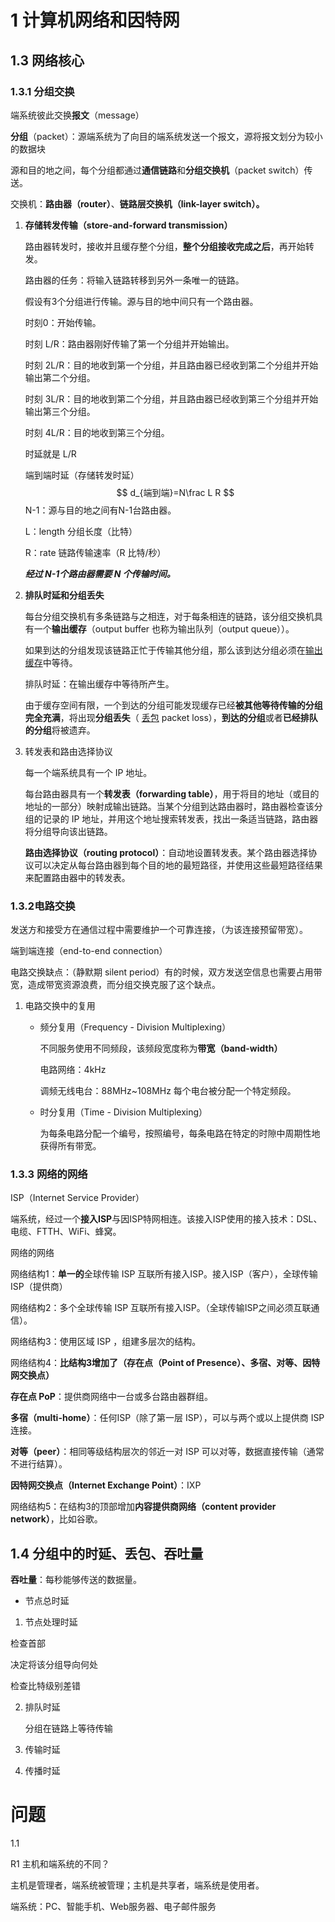 # 1 计算机网络和因特网

## 1.3 网络核心

### 1.3.1 分组交换

端系统彼此交换**报文**（message）

**分组**（packet）：源端系统为了向目的端系统发送一个报文，源将报文划分为较小的数据块

源和目的地之间，每个分组都通过**通信链路**和**分组交换机**（packet switch）传送。

交换机：**路由器（router）**、**链路层交换机（link-layer switch）。**

1. **存储转发传输（store-and-forward transmission）**

   路由器转发时，接收并且缓存整个分组，**整个分组接收完成之后**，再开始转发。

   路由器的任务：将输入链路转移到另外一条唯一的链路。

   假设有3个分组进行传输。源与目的地中间只有一个路由器。

   时刻0：开始传输。

   时刻 L/R：路由器刚好传输了第一个分组并开始输出。 

   时刻 2L/R：目的地收到第一个分组，并且路由器已经收到第二个分组并开始输出第二个分组。

   时刻 3L/R：目的地收到第二个分组，并且路由器已经收到第三个分组并开始输出第三个分组。

   时刻 4L/R：目的地收到第三个分组。

   时延就是 L/R

   端到端时延（存储转发时延）
   $$
   d_{端到端}=N\frac L R
   $$
   N-1：源与目的地之间有N-1台路由器。

   L：length 分组长度（比特）

   R：rate 链路传输速率（R 比特/秒）

   ***经过 N-1个路由器需要 N 个传输时间。***

2. **排队时延和分组丢失**

   每台分组交换机有多条链路与之相连，对于每条相连的链路，该分组交换机具有一个**输出缓存**（output buffer 也称为输出队列（output queue））。

   如果到达的分组发现该链路正忙于传输其他分组，那么该到达分组必须在<u>输出缓存</u>中等待。

   排队时延：在输出缓存中等待所产生。

   由于缓存空间有限，一个到达的分组可能发现缓存已经**被其他等待传输的分组完全充满**，将出现**分组丢失**（ <u>丢包</u> packet loss），**到达的分组**或者**已经排队的分组**将被遗弃。

3. 转发表和路由选择协议

   每一个端系统具有一个 IP 地址。

   每台路由器具有一个**转发表（forwarding table）**，用于将目的地址（或目的地址的一部分）映射成输出链路。当某个分组到达路由器时，路由器检查该分组的记录的 IP 地址，并用这个地址搜索转发表，找出一条适当链路，路由器将分组导向该出链路。

   **路由选择协议（routing protocol）**：自动地设置转发表。某个路由器选择协议可以决定从每台路由器到每个目的地的最短路径，并使用这些最短路径结果来配置路由器中的转发表。

### 1.3.2电路交换

发送方和接受方在通信过程中需要维护一个可靠连接，（为该连接预留带宽）。

端到端连接（end-to-end connection）

电路交换缺点：（静默期 silent period）有的时候，双方发送空信息也需要占用带宽，造成带宽资源浪费，而分组交换克服了这个缺点。

1. 电路交换中的复用

   - 频分复用（Frequency - Division Multiplexing）

     不同服务使用不同频段，该频段宽度称为**带宽（band-width）**

     电路网络：4kHz

     调频无线电台：88MHz~108MHz 每个电台被分配一个特定频段。

   - 时分复用（Time - Division Multiplexing）

     为每条电路分配一个编号，按照编号，每条电路在特定的时隙中周期性地获得所有带宽。

### 1.3.3 网络的网络

ISP（Internet Service Provider）

端系统，经过一个**接入ISP**与因ISP特网相连。该接入ISP使用的接入技术：DSL、电缆、FTTH、WiFi、蜂窝。

网络的网络

网络结构1：**单一的**全球传输 ISP 互联所有接入ISP。接入ISP（客户），全球传输ISP（提供商）

网络结构2：多个全球传输 ISP 互联所有接入ISP。（全球传输ISP之间必须互联通信）。

网络结构3：使用区域 ISP ，组建多层次的结构。

网络结构4：**比结构3增加了（存在点（Point of Presence）、多宿、对等、因特网交换点）**

**存在点 PoP**：提供商网络中一台或多台路由器群组。

**多宿（multi-home）**：任何ISP（除了第一层 ISP），可以与两个或以上提供商 ISP 连接。

**对等（peer）**：相同等级结构层次的邻近一对 ISP 可以对等，数据直接传输（通常不进行结算）。

**因特网交换点（Internet Exchange Point）**：IXP 

网络结构5：在结构3的顶部增加**内容提供商网络（content provider network）**，比如谷歌。

## 1.4  分组中的时延、丢包、吞吐量 

**吞吐量**：每秒能够传送的数据量。

- 节点总时延

1.  节点处理时延

   检查首部

   决定将该分组导向何处

   检查比特级别差错

2. 排队时延

   分组在链路上等待传输

3. 传输时延

4. 传播时延

# 问题

1.1 

R1 主机和端系统的不同？

主机是管理者，端系统被管理；主机是共享者，端系统是使用者。

端系统：PC、智能手机、Web服务器、电子邮件服务

